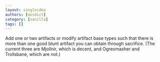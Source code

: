 ```yaml
---
layout: singleidea
authors: [aosdict]
category: [vanilla]
tags: []
---
```

Add one or two artifacts or modify artifact base types such that there is more than one good blunt artifact you can obtain through sacrifice. (The current three are Mjollnir, which is decent, and Ogresmasher and Trollsbane, which are not.)
